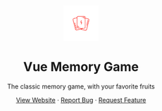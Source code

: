 <div align="center">
    <a href="https://vue-memory-games.netlify.app/" target="_blank">
        <img src="https://github.com/Markiesch/MemoryGame/blob/main/src/assets/logo.png" alt="Logo" width="80" height="80" />
    </a>
    <h1>Vue Memory Game</h1>
    <p>The classic memory game, with your favorite fruits</p>
    <a href="https://memory.markschuurmans.nl/" target="_blank">View Website</a>
    ·
    <a href="https://github.com/Markiesch/MemoryGame/issues">Report Bug</a>
    ·
    <a href="https://github.com/Markiesch/MemoryGame/issues">Request Feature</a>
</div>
